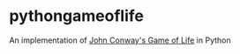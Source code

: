 # pythongameoflife
An implementation of [John Conway's Game of Life](https://en.wikipedia.org/wiki/Conway%27s_Game_of_Life) in Python
